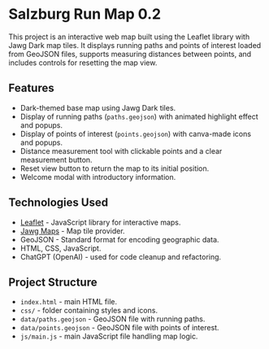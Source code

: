# Salzburg Run Map 0.2

This project is an interactive web map built using the Leaflet library with Jawg Dark map tiles. It displays running paths and points of interest loaded from GeoJSON files, supports measuring distances between points, and includes controls for resetting the map view.

## Features

- Dark-themed base map using Jawg Dark tiles.
- Display of running paths (`paths.geojson`) with animated highlight effect and popups.
- Display of points of interest (`points.geojson`) with canva-made icons and popups.
- Distance measurement tool with clickable points and a clear measurement button.
- Reset view button to return the map to its initial position.
- Welcome modal with introductory information.

## Technologies Used

- [Leaflet](https://leafletjs.com/) - JavaScript library for interactive maps.
- [Jawg Maps](https://jawg.io/) - Map tile provider.
- GeoJSON - Standard format for encoding geographic data.
- HTML, CSS, JavaScript.
- ChatGPT (OpenAI) - used for code cleanup and refactoring.

## Project Structure

- `index.html` - main HTML file.
- `css/` - folder containing styles and icons.
- `data/paths.geojson` - GeoJSON file with running paths.
- `data/points.geojson` - GeoJSON file with points of interest.
- `js/main.js` - main JavaScript file handling map logic.
